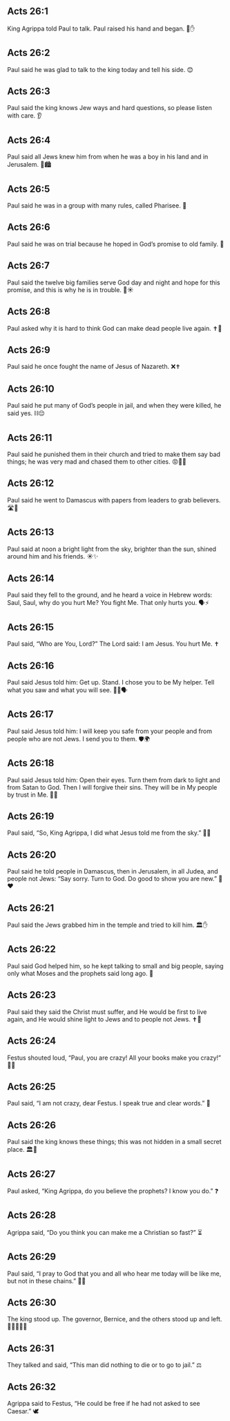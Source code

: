 ## Acts 26:1
King Agrippa told Paul to talk. Paul raised his hand and began. 👑✋
## Acts 26:2
Paul said he was glad to talk to the king today and tell his side. 😊
## Acts 26:3
Paul said the king knows Jew ways and hard questions, so please listen with care. 👂
## Acts 26:4
Paul said all Jews knew him from when he was a boy in his land and in Jerusalem. 🧒🏙️
## Acts 26:5
Paul said he was in a group with many rules, called Pharisee. 📜
## Acts 26:6
Paul said he was on trial because he hoped in God’s promise to old family. 🙏
## Acts 26:7
Paul said the twelve big families serve God day and night and hope for this promise, and this is why he is in trouble. 🌙☀️
## Acts 26:8
Paul asked why it is hard to think God can make dead people live again. ✝️🌅
## Acts 26:9
Paul said he once fought the name of Jesus of Nazareth. ❌✝️
## Acts 26:10
Paul said he put many of God’s people in jail, and when they were killed, he said yes. ⛓️😔
## Acts 26:11
Paul said he punished them in their church and tried to make them say bad things; he was very mad and chased them to other cities. 😡🏃‍♂️
## Acts 26:12
Paul said he went to Damascus with papers from leaders to grab believers. 🛣️📄
## Acts 26:13
Paul said at noon a bright light from the sky, brighter than the sun, shined around him and his friends. ☀️✨
## Acts 26:14
Paul said they fell to the ground, and he heard a voice in Hebrew words: <jesus>Saul, Saul, why do you hurt Me? You fight Me. That only hurts you.</jesus> 🗣️⚡
## Acts 26:15
Paul said, “Who are You, Lord?” The Lord said: <jesus>I am Jesus. You hurt Me.</jesus> ✝️
## Acts 26:16
Paul said Jesus told him: <jesus>Get up. Stand. I chose you to be My helper. Tell what you saw and what you will see.</jesus> 🧍‍♂️🗣️
## Acts 26:17
Paul said Jesus told him: <jesus>I will keep you safe from your people and from people who are not Jews. I send you to them.</jesus> 🛡️🌍
## Acts 26:18
Paul said Jesus told him: <jesus>Open their eyes. Turn them from dark to light and from Satan to God. Then I will forgive their sins. They will be in My people by trust in Me.</jesus> 👀💡
## Acts 26:19
Paul said, “So, King Agrippa, I did what Jesus told me from the sky.” 👑✅
## Acts 26:20
Paul said he told people in Damascus, then in Jerusalem, in all Judea, and people not Jews: “Say sorry. Turn to God. Do good to show you are new.” 🔄❤️
## Acts 26:21
Paul said the Jews grabbed him in the temple and tried to kill him. 🏛️✋
## Acts 26:22
Paul said God helped him, so he kept talking to small and big people, saying only what Moses and the prophets said long ago. 📖
## Acts 26:23
Paul said they said the Christ must suffer, and He would be first to live again, and He would shine light to Jews and to people not Jews. ✝️🌟
## Acts 26:24
Festus shouted loud, “Paul, you are crazy! All your books make you crazy!” 📣😠
## Acts 26:25
Paul said, “I am not crazy, dear Festus. I speak true and clear words.” 🙂
## Acts 26:26
Paul said the king knows these things; this was not hidden in a small secret place. 🏛️👀
## Acts 26:27
Paul asked, “King Agrippa, do you believe the prophets? I know you do.” ❓
## Acts 26:28
Agrippa said, “Do you think you can make me a Christian so fast?” ⏳
## Acts 26:29
Paul said, “I pray to God that you and all who hear me today will be like me, but not in these chains.” 🙏🔗
## Acts 26:30
The king stood up. The governor, Bernice, and the others stood up and left. 👑🚶‍♂️🚶‍♀️
## Acts 26:31
They talked and said, “This man did nothing to die or to go to jail.” ⚖️
## Acts 26:32
Agrippa said to Festus, “He could be free if he had not asked to see Caesar.” 🕊️
